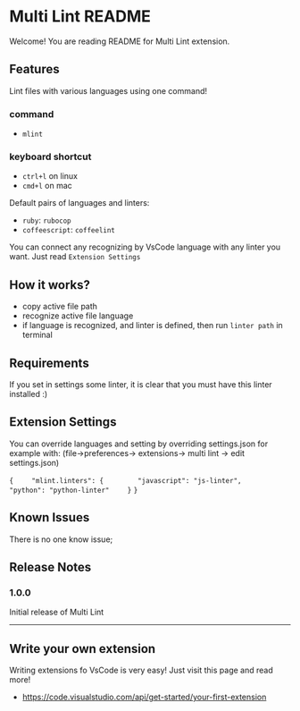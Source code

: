 # Multi Lint README

Welcome! You are reading README for Multi Lint extension.

## Features

Lint files with various languages using one command!

### command
* `mlint`

### keyboard shortcut
* `ctrl+l` on linux
* `cmd+l` on mac

Default pairs of languages and linters: 
* `ruby`: `rubocop` 
* `coffeescript`: `coffeelint`

You can connect any recognizing by VsCode language with any linter you want. 
Just read `Extension Settings` 

## How it works?
* copy active file path
* recognize active file language 
* if language is recognized, and linter is defined,
    then run `linter path` in terminal

## Requirements

If you set in settings some linter, it is clear that you must have this linter installed :)

## Extension Settings

You can override languages and setting by overriding settings.json for example with:
    (file->preferences-> extensions-> multi lint -> edit settings.json) 

`{`
`    "mlint.linters": {`
`        "javascript": "js-linter",`
`        "python": "python-linter"`
`    }`
`}`

## Known Issues

There is no one know issue;

## Release Notes


### 1.0.0

Initial release of Multi Lint


-----------------------------------------------------------------------------------------------------------

## Write your own extension
Writing extensions fo VsCode is very easy!
Just visit this page and read more!
* https://code.visualstudio.com/api/get-started/your-first-extension

